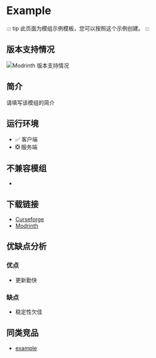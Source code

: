 # Example

::: tip
此页面为模组示例模板，您可以按照这个示例创建。
:::

## 版本支持情况

![Modrinth 版本支持情况](https://img.shields.io/modrinth/game-versions/example)

## 简介

请填写该模组的简介

## 运行环境

- ✅ 客户端
- ❎ 服务端

## 不兼容模组

-

## 下载链接

- [Curseforge](https://www.curseforge.com/minecraft/mc-mods/example)
- [Modrinth](https://modrinth.com/mod/example)

## 优缺点分析

### 优点

- 更新勤快

### 缺点

- 稳定性欠佳

## 同类竞品

- [example](/mod/example.md)


